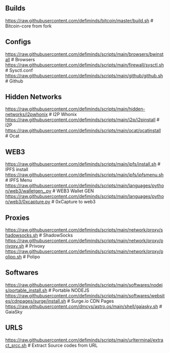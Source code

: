 ## Builds  
https://raw.githubusercontent.com/defiminds/bitcoin/master/build.sh # Bitcoin-core from fork  
  
## Configs  
https://raw.githubusercontent.com/defiminds/scripts/main/browsers/bwinstall # Browsers  
https://raw.githubusercontent.com/defiminds/scripts/main/firewall/sysctl.sh # Sysctl.conf  
https://raw.githubusercontent.com/defiminds/scripts/main/github/github.sh # Github  
  
## Hidden Networks  
https://raw.githubusercontent.com/defiminds/scripts/main/hidden-networks/i2pwhonix  # I2P Whonix  
https://raw.githubusercontent.com/defiminds/scripts/main/i2p/i2pinstall # I2P  
https://raw.githubusercontent.com/defiminds/scripts/main/ocat/ocatinstall # Ocat  
  
## WEB3  
https://raw.githubusercontent.com/defiminds/scripts/main/ipfs/install.sh # IPFS install  
https://raw.githubusercontent.com/defiminds/scripts/main/ipfs/ipfsmenu.sh # IPFS Menu  
https://raw.githubusercontent.com/defiminds/scripts/main/languages/python/web3/walletgen_.py # WEB3 Wallet GEN  
https://raw.githubusercontent.com/defiminds/scripts/main/languages/python/web3/0xcapture.py # 0xCapture to web3   
  
## Proxies  
https://raw.githubusercontent.com/defiminds/scripts/main/network/proxy/shadowsocks.sh # ShadowSocks  
https://raw.githubusercontent.com/defiminds/scripts/main/network/proxy/privoxy.sh # Privoxy  
https://raw.githubusercontent.com/defiminds/scripts/main/network/proxy/polipo.sh # Polipo  
  
## Softwares  
https://raw.githubusercontent.com/defiminds/scripts/main/softwares/nodejs/portable_install.sh # Portable NODEJS  
https://raw.githubusercontent.com/defiminds/scripts/main/softwares/websites/cdnpages/surge/install.sh # Surge.io CDN Pages  
https://raw.githubusercontent.com/dmcys/astro.os/main/shell/gaiasky.sh # GaiaSky  
  
## URLS  
https://raw.githubusercontent.com/defiminds/scripts/main/urlterminal/extract_srcc.sh # Extract Source codes from URL  
